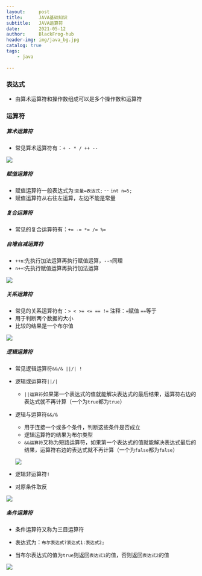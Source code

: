 ```yaml
---
layout:     post
title:      JAVA基础知识
subtitle:   JAVA运算符
date:       2021-05-12
author:     BlackFrog-hub
header-img: img/java_bg.jpg
catalog: true
tags:
    - java
      
---
```


### 表达式

- 由算术运算符和操作数组成可以是多个操作数和运算符

### 运算符

##### 算术运算符

- 常见算术运算符有：`+ - * / ++ --`

![](http://blackfrog.top/img/java/java_3_6.jpg)

##### 赋值运算符

- 赋值运算符一般表达式为:`变量=表达式;` -- `int n=5;`
- 赋值运算符从右往左运算，左边不能是常量

##### 复合运算符

- 常见的复合运算符有：`+= -= *= /= %=`

##### 自增自减运算符

- `++n`:先执行加法运算再执行赋值运算，`--n`同理
- `n++`:先执行赋值运算再执行加法运算

![](http://blackfrog.top/img/java/java_3_5.jpg)

##### 关系运算符

- 常见的关系运算符有：`> < >= <= == !=` 注释：`=`赋值 `==`等于
- 用于判断两个数据的大小
- 比较的结果是一个布尔值

![](http://blackfrog.top/img/java/java_3_2.jpg)

##### 逻辑运算符

- 常见逻辑运算符`&&/& ||/| !`

- 逻辑或运算符`||/|`

  - `||运算符`如果第一个表达式的值就能解决表达式的最后结果，运算符右边的表达式就不再计算（一个为`true`都为`true`）

- 逻辑与运算符`&&/&`

  - 用于连接一个或多个条件，判断这些条件是否成立
  - 逻辑运算符的结果为布尔类型
  - `&&运算符`又称为短路运算符，如果第一个表达式的值就能解决表达式最后的结果，运算符右边的表达式就不再计算（一个为`false`都为`false`）

  ![](http://blackfrog.top/img/java/java_3_1.jpg)

- 逻辑非运算符`!`
- 对原条件取反

![](http://blackfrog.top/img/java/java_3_4.jpg)

##### 条件运算符

- 条件运算符又称为三目运算符
- 表达式为：`布尔表达式?表达式1:表达式2;`

- 当布尔表达式的值为`true`则返回`表达式1`的值，否则返回`表达式2`的值

![](http://blackfrog.top/img/java/java_3_3.jpg)

